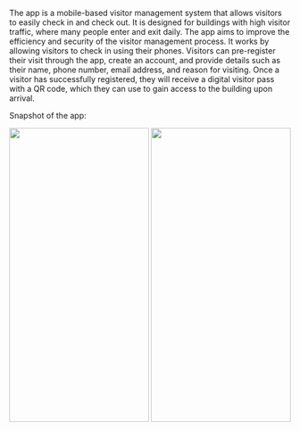 The app is a mobile-based visitor management system that allows visitors to easily check in and check out. It is designed for buildings with high visitor traffic, where many people enter and exit daily. The app aims to improve the efficiency and security of the visitor management process. It works by allowing visitors to check in using their phones. Visitors can pre-register their visit through the app, create an account, and provide details such as their name, phone number, email address, and reason for visiting. Once a visitor has successfully registered, they will receive a digital visitor pass with a QR code, which they can use to gain access to the building upon arrival.

Snapshot of the app:


<img src="https://github.com/user-attachments/assets/14eccdab-9992-4b78-bc25-c5f80893eb60" width="250" height="527"> <img src="https://github.com/user-attachments/assets/32d578fa-5a2b-4d9f-8cc5-fcefc33b8593" width="250" height="527">

